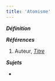 ```yaml
---
title: 'Atomisme'
---
```


***Définition*** 

>

***Références***

1. Auteur, <u>*Titre*</u>

***Sujets***

- 

